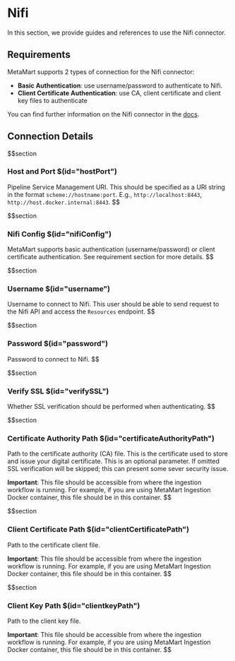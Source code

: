 # Nifi
In this section, we provide guides and references to use the Nifi connector.

## Requirements
MetaMart supports 2 types of connection for the Nifi connector:
- **Basic Authentication**: use username/password to authenticate to Nifi. 
- **Client Certificate Authentication**: use CA, client certificate and client key files to authenticate

You can find further information on the Nifi connector in the [docs](https://docs.meta-mart.org/connectors/pipeline/nifi).

## Connection Details
$$section
### Host and Port $(id="hostPort")
Pipeline Service Management URI. This should be specified as a URI string in the format `scheme://hostname:port`. E.g., `http://localhost:8443`, `http://host.docker.internal:8443`.
$$

$$section
### Nifi Config $(id="nifiConfig")
MetaMart supports basic authentication (username/password) or client certificate authentication. See requirement section for more details.
$$

$$section
### Username $(id="username")
Username to connect to Nifi. This user should be able to send request to the Nifi API and access the `Resources` endpoint.
$$

$$section
### Password $(id="password")
Password to connect to Nifi.
$$

$$section
### Verify SSL $(id="verifySSL")
Whether SSL verification should be performed when authenticating.
$$

$$section
### Certificate Authority Path $(id="certificateAuthorityPath")
Path to the certificate authority (CA) file. This is the certificate used to store and issue your digital certificate. This is an optional parameter. If omitted SSL verification will be skipped; this can present some sever security issue.

**Important**: This file should be accessible from where the ingestion workflow is running. For example, if you are using MetaMart Ingestion Docker container, this file should be in this container.
$$

$$section
### Client Certificate Path $(id="clientCertificatePath")
Path to the certificate client file.

**Important**: This file should be accessible from where the ingestion workflow is running. For example, if you are using MetaMart Ingestion Docker container, this file should be in this container.
$$

$$section
### Client Key Path $(id="clientkeyPath")
Path to the client key file.

**Important**: This file should be accessible from where the ingestion workflow is running. For example, if you are using MetaMart Ingestion Docker container, this file should be in this container.
$$
